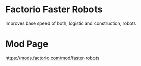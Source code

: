 # Factorio Faster Robots
Improves base speed of both, logistic and construction, robots


# Mod Page
https://mods.factorio.com/mod/faster-robots
